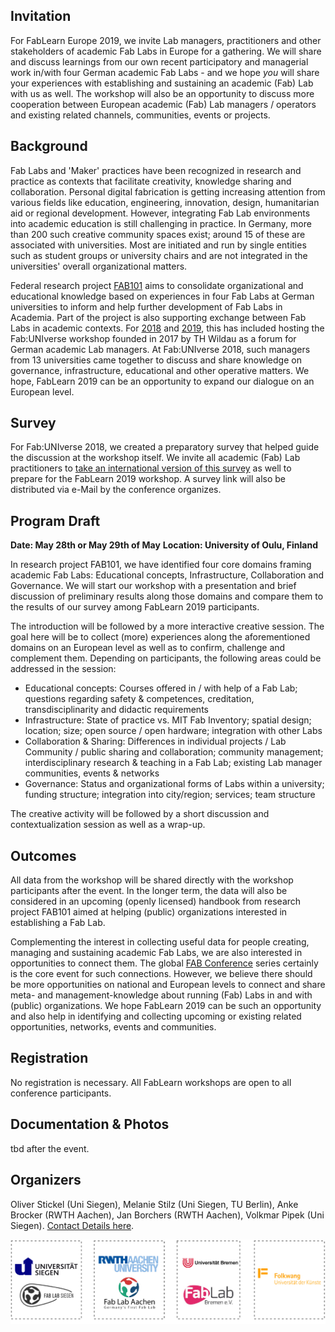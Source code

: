 ## Invitation

For FabLearn Europe 2019, we invite Lab managers, practitioners and other stakeholders of academic Fab Labs in Europe for a  gathering. We will share and discuss learnings from our own recent participatory and managerial work in/with four German academic Fab Labs - and we hope *you* will share your experiences with establishing and sustaining an academic (Fab) Lab with us as well. The workshop will also be an opportunity to discuss more cooperation between European academic (Fab) Lab managers / operators and existing related channels, communities, events or projects.

## Background

Fab Labs and 'Maker' practices have been recognized in research and practice as contexts that facilitate creativity, knowledge sharing and collaboration. Personal digital fabrication is getting increasing attention from various fields like education, engineering, innovation, design, humanitarian aid or regional development. However, integrating Fab Lab environments into academic education is still challenging in practice. In Germany, more than 200 such creative community spaces exist; around 15 of these are associated with universities. Most are initiated and run by single entities such as student groups or university chairs and are not integrated in the universities' overall organizational matters.

Federal research project [FAB101](https://fab101.de) aims to consolidate organizational and educational knowledge based on experiences in four Fab Labs at German universities to inform and help further development of Fab Labs in Academia. Part of the project is also supporting exchange between Fab Labs in academic contexts. For [2018](/fabuniverse-2018) and [2019](/fabuniverse-2018), this has included hosting the Fab:UNIverse workshop founded in 2017 by TH Wildau as a forum for German academic Lab managers. At Fab:UNIverse 2018, such managers from 13 universities came together to discuss and share knowledge on governance, infrastructure, educational and other operative matters. We hope, FabLearn 2019 can be an opportunity to expand our dialogue on an European level.

## Survey

For Fab:UNIverse 2018, we created a preparatory survey that helped guide the discussion at the workshop itself. We invite all academic (Fab) Lab practitioners to [take an international version of this survey](TODOLINKHERE) as well to prepare for the FabLearn 2019 workshop. A survey link will also be distributed via e-Mail by the conference organizes.


## Program Draft

**Date: May 28th or May 29th of May**
**Location: University of Oulu, Finland**

In research project FAB101, we have identified four core domains framing academic Fab Labs: Educational concepts, Infrastructure, Collaboration and Governance. We will start our workshop with a presentation and brief discussion of preliminary results along those domains and compare them to the results of our survey among FabLearn 2019 participants.

The introduction will be followed by a more interactive creative session. The goal here will be to collect (more) experiences along the aforementioned domains on an European level as well as to confirm, challenge and complement them. Depending on participants, the following areas could be addressed in the session:

* Educational concepts: Courses offered in / with help of a Fab Lab; questions regarding safety & competences, creditation, transdisciplinarity and didactic requirements
* Infrastructure: State of practice vs. MIT Fab Inventory; spatial design; location; size; open source / open hardware; integration with other Labs
* Collaboration & Sharing: Differences in individual projects / Lab Community / public sharing and collaboration; community management; interdisciplinary research & teaching in a Fab Lab; existing Lab manager communities, events & networks
* Governance: Status and organizational forms of Labs within a university; funding structure; integration into city/region; services; team structure

The creative activity will be followed by a short discussion and contextualization session as well as a wrap-up.

## Outcomes

All data from the workshop will be shared directly with the workshop participants after the event. In the longer term, the data will also be considered in an upcoming (openly licensed) handbook from research project FAB101 aimed at helping (public) organizations interested in establishing a Fab Lab.  

Complementing the interest in collecting useful data for people creating, managing and sustaining academic Fab Labs, we are also interested in opportunities to connect them. The global [FAB Conference](https://fabevent.org/) series certainly is the core event for such connections. However, we believe there should be more opportunities on national and European levels to connect and share meta- and management-knowledge about running (Fab) Labs in and with (public) organizations. We hope FabLearn 2019 can be such an opportunity and also help in identifying and collecting upcoming or existing related opportunities, networks, events and communities.  


## Registration

No registration is necessary. All FabLearn workshops are open to all conference participants.


## Documentation & Photos

tbd after the event.


## Organizers

Oliver Stickel (Uni Siegen), Melanie Stilz (Uni Siegen, TU Berlin), Anke Brocker (RWTH Aachen), Jan Borchers (RWTH Aachen), Volkmar Pipek (Uni Siegen). [Contact Details here](/kontakt).

![](images/fab101.jpg)
